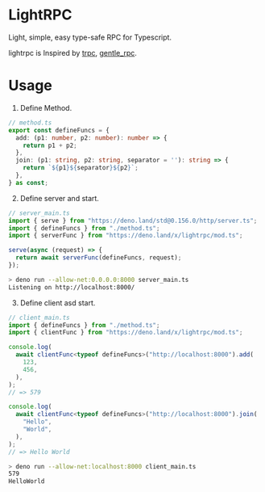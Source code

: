 # LightRPC

Light, simple, easy type-safe RPC for Typescript.

lightrpc is Inspired by [trpc](https://github.com/trpc/trpc),
[gentle_rpc](https://github.com/timonson/gentle_rpc).

# Usage

1. Define Method.

```ts
// method.ts
export const defineFuncs = {
  add: (p1: number, p2: number): number => {
    return p1 + p2;
  },
  join: (p1: string, p2: string, separator = ''): string => {
    return `${p1}${separator}${p2}`;
  },
} as const;
```

2. Define server and start. 

```ts
// server_main.ts
import { serve } from "https://deno.land/std@0.156.0/http/server.ts";
import { defineFuncs } from "./method.ts";
import { serverFunc } from "https://deno.land/x/lightrpc/mod.ts";

serve(async (request) => {
  return await serverFunc(defineFuncs, request);
});
```

```sh
> deno run --allow-net:0.0.0.0:8000 server_main.ts
Listening on http://localhost:8000/
```

3. Define client asd start.

```ts
// client_main.ts
import { defineFuncs } from "./method.ts";
import { clientFunc } from "https://deno.land/x/lightrpc/mod.ts";

console.log(
  await clientFunc<typeof defineFuncs>("http://localhost:8000").add(
    123,
    456,
  ),
);
// => 579

console.log(
  await clientFunc<typeof defineFuncs>("http://localhost:8000").join(
    "Hello",
    "World",
  ),
);
// => Hello World
```

```sh
> deno run --allow-net:localhost:8000 client_main.ts
579
HelloWorld
```

